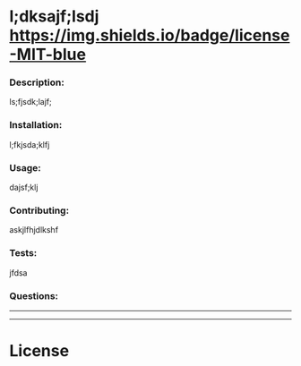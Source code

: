 # l;dksajf;lsdj https://img.shields.io/badge/license-MIT-blue
  ### Description:
  ls;fjsdk;lajf;

  ### Installation:
  l;fkjsda;klfj

  ### Usage:
  dajsf;klj

  ### Contributing:
  askjlfhjdlkshf

  ### Tests:
  jfdsa

  ### Questions:


  ---
  ___

  # License









